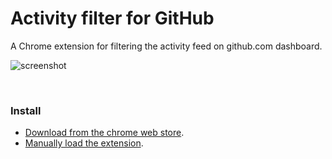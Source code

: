 # Activity filter for GitHub

A Chrome extension for filtering the activity feed on github.com dashboard.

![screenshot](https://user-images.githubusercontent.com/1153134/43299617-d3e58f7c-9128-11e8-91ec-a1df1eb048a1.png)

&nbsp;

### Install

- [Download from the chrome web store](https://chrome.google.com/webstore/detail/pcnaddhmngnnpookfhhamkelhhakimdg).
- [Manually load the extension](https://github.com/muan/github-gmail#the-mu-an-might-steal-all-my-data-so-i-want-to-manually-load-it-way-for-chrome).
